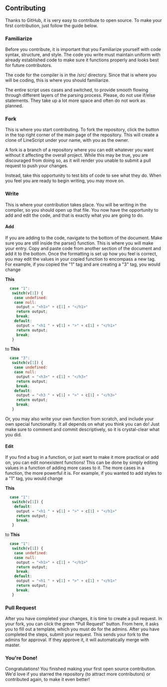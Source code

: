 ## Contributing

Thanks to GitHub, it is very easy to contribute to open source. To make your first contribution, just follow the guide below.

### Familiarize

Before you contribute, it is important that you Familiarize yourself with code syntax, structure, and style. The code you write must maintain uniform with already established code to make sure it functions properly and looks best for future contributors. 

The code for the compiler is in the /src/ directory. Since that is where you will be coding, this is where you should familiarize. 

The entire script uses cases and switched, to provide smooth flowing through different layers of the parsing process. Please, do not use if/else statements. They take up a lot more space and often do not work as planned. 

### Fork

This is where you start contributing. To fork the repository, click the button in the top right corner of the main page of the repository. This will create a clone of LineScript under your name, with you as the owner. 

A fork is a branch of a repository where you can edit whatever you want without it affecting the overall project. While this may be true, you are discouraged from doing so, as it will render you unable to submit a pull request to push your changes. 

Instead, take this opportunity to test bits of code to see what they do. When you feel you are ready to begin writing, you may move on. 

### Write

This is where your contribution takes place. You will be writing in the compiler, so you should open up that file. You now have the opportunity to add and edit the code, and that is exactly what you are going to do. 

#### Add

If you are adding to the code, navigate to the bottom of the document. Make sure you are still inside the parse() function. This is where you will make your entry. Copy and paste code from another section of the document and add it to the bottom. Once the formatting is set up how you feel is correct, you may edit the values in your copied function to encompass a new tag. For example, if you copied the "1" tag and are creating a "3" tag, you would change 

**This**

```javascript
  case "1":
   switch(v[1]) {
    case undefined:
    case null:
     output = "<h1>" + c[1] + "</h1>"
     return output;
     break;
    default:
     output = "<h1 " + v[1] + ">" + c[1] + "</h1>"
     return output;
     break;
   }
```

to **This**

```javascript
  case "3":
   switch(v[1]) {
    case undefined:
    case null:
     output = "<h3>" + c[1] + "</h3>"
     return output;
     break;
    default:
     output = "<h3 " + v[1] + ">" + c[1] + "</h3>"
     return output;
     break;
   }
```

Or, you may also write your own function from scratch, and include your own special functionality. It all depends on what you think you can do! Just make sure to comment and commit descriptively, so it is crystal-clear what you did. 

#### Edit

If you find a bug in a function, or just want to make it more practical or add on, you can edit nonexistent functions! This can be done by simply editing values in a function of adding more cases to it. The more cases in a function, the more powerful it is. For example, if you wanted to add styles to a "1" tag, you would change

**This**

```javascript
  case "1":
   switch(v[1]) {
    default:
     output = "<h1 " + v[1] + ">" + c[1] + "</h1>"
     return output;
     break;
   }
```

to **This**

```javascript
  case "1":
   switch(v[1]) {
    case undefined:
    case null:
     output = "<h1>" + c[1] + "</h1>"
     return output;
     break;
    default:
     output = "<h1 " + v[1] + ">" + c[1] + "</h1>"
     return output;
     break;
   }
```

### Pull Request

After you have completed your changes, it is time to create a pull request. In your fork, you can click the green "Pull Request" button. From here, it asks you to fill out a template, which you must do for the admins. After you have completed the steps, submit your request. This sends your fork to the admins for approval. If they approve it, it will automatically merge with master. 

### You're Done!

Congratulations! You finished making your first open source contribution. We'd love if you starred the repository (to attract more contributors) or contributed again, to make it even better!

